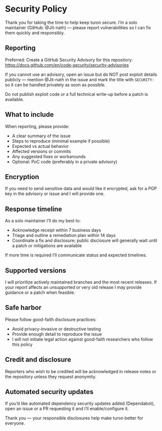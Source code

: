 # Security Policy

Thank you for taking the time to help keep turon secure. I’m a solo maintainer (GitHub: @Jit-nath) — please report vulnerabilities so I can fix them quickly and responsibly.

## Reporting

Preferred: Create a GitHub Security Advisory for this repository: https://docs.github.com/en/code-security/security-advisories

If you cannot use an advisory, open an issue but do NOT post exploit details publicly — mention @Jit-nath in the issue and mark the title with `SECURITY:` so it can be handled privately as soon as possible.

Do not publish exploit code or a full technical write-up before a patch is available.

## What to include

When reporting, please provide:
- A clear summary of the issue
- Steps to reproduce (minimal example if possible)
- Expected vs actual behavior
- Affected versions or commits
- Any suggested fixes or workarounds
- Optional: PoC code (preferably in a private advisory)

## Encryption

If you need to send sensitive data and would like it encrypted, ask for a PGP key in the advisory or issue and I will provide one.

## Response timeline

As a solo maintainer I’ll do my best to:
- Acknowledge receipt within 7 business days
- Triage and outline a remediation plan within 14 days
- Coordinate a fix and disclosure; public disclosure will generally wait until a patch or mitigations are available

If more time is required I’ll communicate status and expected timelines.

## Supported versions

I will prioritize actively maintained branches and the most recent releases. If your report affects an unsupported or very old release I may provide guidance or a patch when feasible.

## Safe harbor

Please follow good-faith disclosure practices:
- Avoid privacy-invasive or destructive testing
- Provide enough detail to reproduce the issue
- I will not initiate legal action against good-faith researchers who follow this policy

## Credit and disclosure

Reporters who wish to be credited will be acknowledged in release notes or the repository unless they request anonymity.

## Automated security updates

If you’d like automated dependency security updates added (Dependabot), open an issue or a PR requesting it and I’ll enable/configure it.

Thank you — your responsible disclosures help make turon better for everyone.
